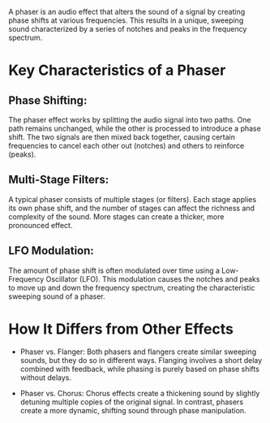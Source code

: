 A phaser is an audio effect that alters the sound of a signal by creating phase shifts at various frequencies. This results in a unique, sweeping sound characterized by a series of notches and peaks in the frequency spectrum.

# Key Characteristics of a Phaser

## Phase Shifting:
The phaser effect works by splitting the audio signal into two paths. One path remains unchanged, while the other is processed to introduce a phase shift. The two signals are then mixed back together, causing certain frequencies to cancel each other out (notches) and others to reinforce (peaks).

## Multi-Stage Filters:
A typical phaser consists of multiple stages (or filters). Each stage applies its own phase shift, and the number of stages can affect the richness and complexity of the sound. More stages can create a thicker, more pronounced effect.

## LFO Modulation:
The amount of phase shift is often modulated over time using a Low-Frequency Oscillator (LFO). This modulation causes the notches and peaks to move up and down the frequency spectrum, creating the characteristic sweeping sound of a phaser.

# How It Differs from Other Effects

* Phaser vs. Flanger:
        Both phasers and flangers create similar sweeping sounds, but they do so in different ways. Flanging involves a short delay combined with feedback, while phasing is purely based on phase shifts without delays.

* Phaser vs. Chorus:
        Chorus effects create a thickening sound by slightly detuning multiple copies of the original signal. In contrast, phasers create a more dynamic, shifting sound through phase manipulation.
